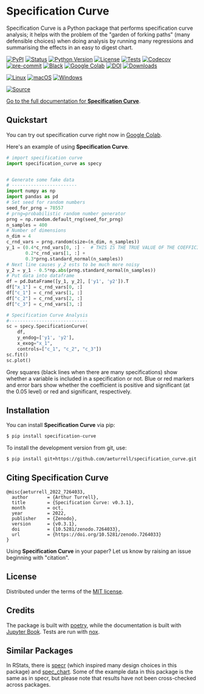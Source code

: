 # Specification Curve

Specification Curve is a Python package that performs specification curve analysis; it helps with the problem of the "garden of forking paths" (many defensible choices) when doing analysis by running many regressions and summarising the effects in an easy to digest chart.

[![PyPI](https://img.shields.io/pypi/v/specification_curve.svg)](https://pypi.org/project/specification_curve/)
[![Status](https://img.shields.io/pypi/status/specification_curve.svg)](https://pypi.org/project/specification_curve/)
[![Python Version](https://img.shields.io/pypi/pyversions/specification_curve)](https://pypi.org/project/specification_curve)
[![License](https://img.shields.io/pypi/l/specification_curve)](https://opensource.org/licenses/MIT)
[![Tests](https://github.com/aeturrell/specification_curve/workflows/Tests/badge.svg)](https://github.com/aeturrell/specification_curve/actions?workflow=Tests)
[![Codecov](https://codecov.io/gh/aeturrell/specification_curve/branch/main/graph/badge.svg)](https://codecov.io/gh/aeturrell/specification_curve)
[![pre-commit](https://img.shields.io/badge/pre--commit-enabled-brightgreen?logo=pre-commit&logoColor=white)](https://github.com/pre-commit/pre-commit)
[![Black](https://img.shields.io/badge/code%20style-black-000000.svg)](https://github.com/psf/black)
[![Google Colab](https://colab.research.google.com/assets/colab-badge.svg)](https://colab.research.google.com/gist/aeturrell/438fb066e4471312667268669cef2c11/specification_curve-examples.ipynb)
[![DOI](https://zenodo.org/badge/282989537.svg)](https://zenodo.org/badge/latestdoi/282989537)
[![Downloads](https://static.pepy.tech/badge/specification-curve)](https://pepy.tech/project/Specification_curve)

[![Linux](https://svgshare.com/i/Zhy.svg)](https://svgshare.com/i/Zhy.svg)
[![macOS](https://svgshare.com/i/ZjP.svg)](https://svgshare.com/i/ZjP.svg)
[![Windows](https://svgshare.com/i/ZhY.svg)](https://svgshare.com/i/ZhY.svg)

[![Source](https://img.shields.io/badge/source%20code-github-lightgrey?style=for-the-badge)](https://github.com/aeturrell/specification_curve)

[Go to the full documentation for **Specification Curve**](https://aeturrell.github.io/specification_curve/).

## Quickstart

You can try out specification curve right now in [Google Colab](https://colab.research.google.com/gist/aeturrell/438fb066e4471312667268669cef2c11/specification_curve-examples.ipynb).

Here's an example of using **Specification Curve**.

```python
# import specification curve
import specification_curve as specy


# Generate some fake data
# ------------------------
import numpy as np
import pandas as pd
# Set seed for random numbers
seed_for_prng = 78557
# prng=probabilistic random number generator
prng = np.random.default_rng(seed_for_prng)
n_samples = 400
# Number of dimensions
n_dim = 4
c_rnd_vars = prng.random(size=(n_dim, n_samples))
y_1 = (0.4*c_rnd_vars[0, :] -  # THIS IS THE TRUE VALUE OF THE COEFFICIENT
       0.2*c_rnd_vars[1, :] +
       0.3*prng.standard_normal(n_samples))
# Next line causes y_2 ests to be much more noisy
y_2 = y_1 - 0.5*np.abs(prng.standard_normal(n_samples))
# Put data into dataframe
df = pd.DataFrame([y_1, y_2], ['y1', 'y2']).T
df["x_1"] = c_rnd_vars[0, :]
df["c_1"] = c_rnd_vars[1, :]
df["c_2"] = c_rnd_vars[2, :]
df["c_3"] = c_rnd_vars[3, :]

# Specification Curve Analysis
#-----------------------------
sc = specy.SpecificationCurve(
    df,
    y_endog=['y1', 'y2'],
    x_exog="x_1",
    controls=["c_1", "c_2", "c_3"])
sc.fit()
sc.plot()
```

Grey squares (black lines when there are many specifications) show whether a variable is included in a specification or not. Blue or red markers and error bars show whether the coefficient is positive and significant (at the 0.05 level) or red and significant, respectively.

## Installation

You can install **Specification Curve** via pip:

```bash
$ pip install specification-curve
```

To install the development version from git, use:

```bash
$ pip install git+https://github.com/aeturrell/specification_curve.git
```

## Citing Specification Curve

```text
@misc{aeturrell_2022_7264033,
  author       = {Arthur Turrell},
  title        = {Specification Curve: v0.3.1},
  month        = oct,
  year         = 2022,
  publisher    = {Zenodo},
  version      = {v0.3.1},
  doi          = {10.5281/zenodo.7264033},
  url          = {https://doi.org/10.5281/zenodo.7264033}
}
```

Using **Specification Curve** in your paper? Let us know by raising an issue beginning with "citation".

## License

Distributed under the terms of the [MIT license](https://opensource.org/licenses/MIT).

## Credits

The package is built with [poetry](https://python-poetry.org/), while the documentation is built with [Jupyter Book](https://jupyterbook.org). Tests are run with [nox](https://nox.thea.codes/en/stable/).

## Similar Packages

In RStats, there is [specr](https://github.com/masurp/specr) (which inspired many design choices in this package) and [spec_chart](https://github.com/ArielOrtizBobea/spec_chart). Some of the example data in this package is the same as in specr, but please note that results have not been cross-checked across packages.
